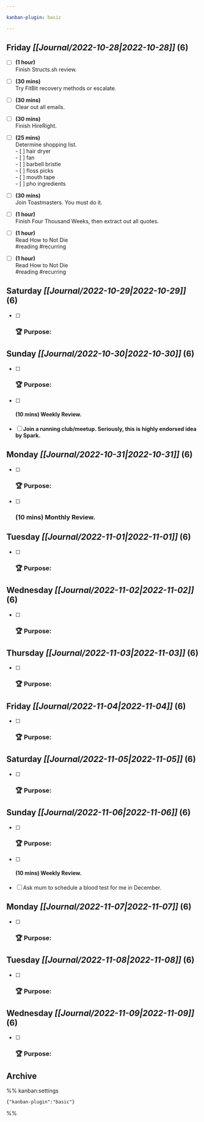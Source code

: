 ```yaml
---

kanban-plugin: basic

---
```


## **Friday** *[[Journal/2022-10-28|2022-10-28]]* (6)

- [ ] **(1 hour)**<br>Finish Structs.sh review.
- [ ] **(30 mins)**<br>Try FitBit recovery methods or escalate.
- [ ] **(30 mins)**<br>Clear out all emails.
- [ ] **(30 mins)**<br>Finish HireRight.
- [ ] **(25 mins)**<br>Determine shopping list.<br>- [ ] hair dryer<br>- [ ] fan<br>- [ ] barbell bristle<br>- [ ] floss picks<br>- [ ] mouth tape<br>- [ ] pho ingredients
- [ ] **(30 mins)**<br>Join Toastmasters. You must do it.
- [ ] **(1 hour)**<br>Finish Four Thousand Weeks, then extract out all quotes.
- [ ] **(1 hour)**<br>Read How to Not Die<br>#reading #recurring
- [ ] **(1 hour)**<br>Read How to Not Die<br>#reading #recurring


## **Saturday** *[[Journal/2022-10-29|2022-10-29]]* (6)

- [ ] ### **🏆 Purpose**:


## **Sunday** *[[Journal/2022-10-30|2022-10-30]]* (6)

- [ ] ### **🏆 Purpose**:
- [ ] #### **(10 mins)** Weekly Review.
- [ ] **Join a running club/meetup. Seriously, this is highly endorsed idea by Spark.**


## **Monday** *[[Journal/2022-10-31|2022-10-31]]* (6)

- [ ] ### **🏆 Purpose**:
- [ ] ### **(10 mins)** Monthly Review.


## **Tuesday** *[[Journal/2022-11-01|2022-11-01]]* (6)

- [ ] ### **🏆 Purpose**:


## **Wednesday** *[[Journal/2022-11-02|2022-11-02]]* (6)

- [ ] ### **🏆 Purpose**:


## **Thursday** *[[Journal/2022-11-03|2022-11-03]]* (6)

- [ ] ### **🏆 Purpose**:


## **Friday** *[[Journal/2022-11-04|2022-11-04]]* (6)

- [ ] ### **🏆 Purpose**:


## **Saturday** *[[Journal/2022-11-05|2022-11-05]]* (6)

- [ ] ### **🏆 Purpose**:


## **Sunday** *[[Journal/2022-11-06|2022-11-06]]* (6)

- [ ] ### **🏆 Purpose**:
- [ ] #### **(10 mins)** Weekly Review.
- [ ] Ask mum to schedule a blood test for me in December.


## **Monday** *[[Journal/2022-11-07|2022-11-07]]* (6)

- [ ] ### **🏆 Purpose**:


## **Tuesday** *[[Journal/2022-11-08|2022-11-08]]* (6)

- [ ] ### **🏆 Purpose**:


## **Wednesday** *[[Journal/2022-11-09|2022-11-09]]* (6)

- [ ] ### **🏆 Purpose**:


## Archive





%% kanban:settings
```
{"kanban-plugin":"basic"}
```
%%